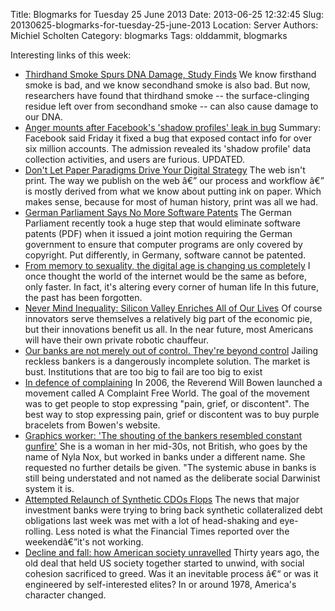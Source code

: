 Title: Blogmarks for Tuesday 25 June 2013
Date: 2013-06-25 12:32:45
Slug: 20130625-blogmarks-for-tuesday-25-june-2013
Location: Server
Authors: Michiel Scholten
Category: blogmarks
Tags: olddammit, blogmarks

<p>Interesting links of this week:</p>
<ul class="blogmarks"><li><a href="http://www.huffingtonpost.com/2013/06/24/thirdhand-smoke-dna-damage-cells_n_3474797.html">Thirdhand Smoke Spurs DNA Damage, Study Finds</a> We know firsthand smoke is bad, and we know secondhand smoke is also bad. But now, researchers have found that thirdhand smoke -- the surface-clinging residue left over from secondhand smoke -- can also cause damage to our DNA.</li>
<li><a href="http://www.zdnet.com/anger-mounts-after-facebooks-shadow-profiles-leak-in-bug-7000017167/">Anger mounts after Facebook's 'shadow profiles' leak in bug</a> Summary: Facebook said Friday it fixed a bug that exposed contact info for over six million accounts. The admission revealed its 'shadow profile' data collection activities, and users are furious. UPDATED.</li>
<li><a href="http://blogs.hbr.org/cs/2013/06/dont_let_paper_paradigms_drive.html">Don't Let Paper Paradigms Drive Your Digital Strategy</a> The web isn't print.  The way we publish on the web â€” our process and workflow â€” is mostly derived from what we know about putting ink on paper. Which makes sense, because for most of human history, print was all we had.</li>
<li><a href="https://www.eff.org/deeplinks/2013/06/german-parliament-says-no-more-software-patents">German Parliament Says No More Software Patents</a> The German Parliament recently took a huge step that would eliminate software patents (PDF) when it issued a joint motion requiring the German government to ensure that computer programs are only covered by copyright. Put differently, in Germany, software cannot be patented.</li>
<li><a href="http://www.guardian.co.uk/commentisfree/2013/jun/21/memory-sexuality-digital-age-changing-human">From memory to sexuality, the digital age is changing us completely</a> I once thought the world of the internet would be the same as before, only faster. In fact, it's altering every corner of human life In this future, the past has been forgotten.</li>
<li><a href="http://www.thedailybeast.com/articles/2013/05/30/never-mind-inequality-silicon-valley-enriches-all-of-our-lives.html">Never Mind Inequality: Silicon Valley Enriches All of Our Lives</a> Of course innovators serve themselves a relatively big part of the economic pie, but their innovations benefit us all.  In the near future, most Americans will have their own private robotic chauffeur.</li>
<li><a href="http://www.guardian.co.uk/commentisfree/joris-luyendijk-banking-blog/2013/jun/19/banking-britain-beyond-control">Our banks are not merely out of control. They're beyond control</a> Jailing reckless bankers is a dangerously incomplete solution. The market is bust. Institutions that are too big to fail are too big to exist</li>
<li><a href="http://m.aljazeera.com/story/2013615143512361164">In defence of complaining</a> In 2006, the Reverend Will Bowen launched a movement called A Complaint Free World. The goal of the movement was to get people to stop expressing "pain, grief, or discontent".  The best way to stop expressing pain, grief or discontent was to buy purple bracelets from Bowen's website.</li>
<li><a href="http://www.guardian.co.uk/commentisfree/joris-luyendijk-banking-blog/2013/jun/20/graveyard-shift-graphics-worker-bank">Graphics worker: 'The shouting of the bankers resembled constant gunfire'</a> She is a woman in her mid-30s, not British, who goes by the name of Nyla Nox, but worked in banks under a different name. She requested no further details be given.  "The systemic abuse in banks is still being understated and not named as the deliberate social Darwinist system it is.</li>
<li><a href="http://mobile.slate.com/blogs/moneybox/2013/06/17/synthetic_cdo_comeback_flops.html">Attempted Relaunch of Synthetic CDOs Flops</a> The news that major investment banks were trying to bring back synthetic collateralized debt obligations last week was met with a lot of head-shaking and eye-rolling. Less noted is what the Financial Times reported over the weekendâ€”it's not working.</li>
<li><a href="http://www.guardian.co.uk/world/2013/jun/19/decline-fall-american-society-unravelled">Decline and fall: how American society unravelled</a> Thirty years ago, the old deal that held US society together started to unwind, with social cohesion sacrificed to greed. Was it an inevitable process â€“ or was it engineered by self-interested elites?  In or around 1978, America's character changed.</li>
</ul>
